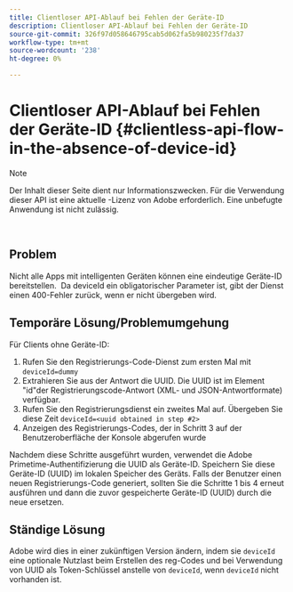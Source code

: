 ```yaml
---
title: Clientloser API-Ablauf bei Fehlen der Geräte-ID
description: Clientloser API-Ablauf bei Fehlen der Geräte-ID
source-git-commit: 326f97d058646795cab5d062fa5b980235f7da37
workflow-type: tm+mt
source-wordcount: '238'
ht-degree: 0%

---
```



# Clientloser API-Ablauf bei Fehlen der Geräte-ID {#clientless-api-flow-in-the-absence-of-device-id}

>[!NOTE]
>
>Der Inhalt dieser Seite dient nur Informationszwecken. Für die Verwendung dieser API ist eine aktuelle -Lizenz von Adobe erforderlich. Eine unbefugte Anwendung ist nicht zulässig.

</br>


## Problem

Nicht alle Apps mit intelligenten Geräten können eine eindeutige Geräte-ID bereitstellen.  Da deviceId ein obligatorischer Parameter ist, gibt der Dienst einen 400-Fehler zurück, wenn er nicht übergeben wird.


## Temporäre Lösung/Problemumgehung

Für Clients ohne Geräte-ID:

1. Rufen Sie den Registrierungs-Code-Dienst zum ersten Mal mit `deviceId=dummy`
1. Extrahieren Sie aus der Antwort die UUID. Die UUID ist im Element &quot;id&quot;der Registrierungscode-Antwort (XML- und JSON-Antwortformate) verfügbar.
1. Rufen Sie den Registrierungsdienst ein zweites Mal auf. Übergeben Sie diese Zeit `deviceId=<uuid obtained in step #2>`
1. Anzeigen des Registrierungs-Codes, der in Schritt 3 auf der Benutzeroberfläche der Konsole abgerufen wurde


Nachdem diese Schritte ausgeführt wurden, verwendet die Adobe Primetime-Authentifizierung die UUID als Geräte-ID. Speichern Sie diese Geräte-ID (UUID) im lokalen Speicher des Geräts. Falls der Benutzer einen neuen Registrierungs-Code generiert, sollten Sie die Schritte 1 bis 4 erneut ausführen und dann die zuvor gespeicherte Geräte-ID (UUID) durch die neue ersetzen.



## Ständige Lösung

Adobe wird dies in einer zukünftigen Version ändern, indem sie `deviceId` eine optionale Nutzlast beim Erstellen des reg-Codes und bei Verwendung von UUID als Token-Schlüssel anstelle von `deviceId`, wenn `deviceId` nicht vorhanden ist.

<!--
## Related Information

- [Clientless API Reference](/help/authentication/rest-api-reference.md)
-->